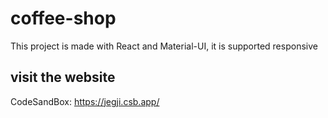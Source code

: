 # coffee-shop
This project is made with React and Material-UI, it is supported responsive

## visit the website
CodeSandBox: https://jegji.csb.app/
